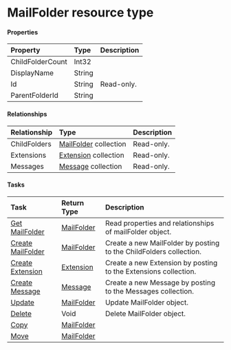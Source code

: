 # MailFolder resource type



#### Properties
| Property	   | Type	|Description|
|:---------------|:--------|:----------|
|ChildFolderCount|Int32||
|DisplayName|String||
|Id|String| Read-only.|
|ParentFolderId|String||

#### Relationships
| Relationship | Type	|Description|
|:---------------|:--------|:----------|
|ChildFolders|[MailFolder](mailfolder.md) collection| Read-only.|
|Extensions|[Extension](extension.md) collection| Read-only.|
|Messages|[Message](message.md) collection| Read-only.|

#### Tasks

| Task		   | Return Type	|Description|
|:---------------|:--------|:----------|
|[Get MailFolder](../api/mailfolder_get.md) | [MailFolder](mailfolder.md) |Read properties and relationships of mailFolder object.|
|[Create MailFolder]((../api/mailfolder_post_childfolders.md)) |[MailFolder](mailfolder.md)| Create a new MailFolder by posting to the ChildFolders collection.|
|[Create Extension]((../api/mailfolder_post_extensions.md)) |[Extension](extension.md)| Create a new Extension by posting to the Extensions collection.|
|[Create Message]((../api/mailfolder_post_messages.md)) |[Message](message.md)| Create a new Message by posting to the Messages collection.|
|[Update](../api/mailfolder_update.md) | [MailFolder](mailfolder.md)	|Update MailFolder object. |
|[Delete](../api/mailfolder_delete.md) | Void	|Delete MailFolder object. |
|[Copy](../api/mailfolder_copy.md)|[MailFolder](mailfolder.md)||
|[Move](../api/mailfolder_move.md)|[MailFolder](mailfolder.md)||
